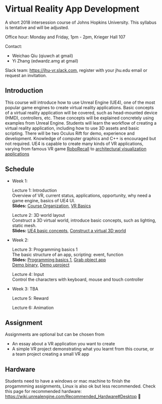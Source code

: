 Virtual Reality App Development
===============================

A short 2018 intersession course of Johns Hopkins University. This syllabus is tentative and will be adjusted.

Office hour: Monday and Friday, 1pm - 2pm, Krieger Hall 107

Contact:
- Weichao Qiu (qiuwch at gmail)
- Yi Zhang (edwardz.amg at gmail)

Slack team: https://jhu-vr.slack.com, register with your jhu.edu email or request an invitation.

Introduction
------------

This course will introduce how to use Unreal Engine (UE4), one of the most popular game engines to create virtual reality applications. Basic concepts of a virtual reality application will be covered, such as head-mounted device (HMD), controllers, etc. These concepts will be explained concretely using examples from Unreal Engine. Students will learn the workflow of creating a virtual reality application, including how to use 3D assets and basic scripting. There will be two Oculus Rift for demo, experience and development. Knowledge of computer graphics and C++ is encouraged but not required. UE4 is capable to create many kinds of VR applications, varying from famous VR game [RoboRecall](https://www.oculus.com/experiences/rift/1081190428622821/) to [architectural visualization applications](https://ue4arch.com/)

Schedule
--------

- Week 1:

	Lecture 1: Introduction<br>
	Overview of VR, current status, applications, opportunity, why need a game engine, basics of UE4 UI. <br>
	**Slides:** [Course Organization](https://docs.google.com/presentation/d/1xspm3MhUQbsd4o0ITUP7-gqWT_aF1Ecu_fs_RVocqPw/edit?usp=sharing), [VR Basics](https://docs.google.com/presentation/d/1EJGU6QsQmBWHGgnJ3VteoUi73z4uC6KTf5S8swpemJY/edit?usp=sharing)

	Lecture 2: 3D world layout<br>
	Construct a 3D virtual world, introduce basic concepts, such as lighting, static mesh.<br>
	**Slides:** [UE4 basic concepts](https://docs.google.com/presentation/d/1KSNGClZdTFn7Y_48W9fsr86wQSFnRlnfzDH3I-b9QjU/edit?usp=sharing), [Construct a virtual 3D world](https://docs.google.com/presentation/d/1nq07BDw8IDAHz4HAxsC9sGmQ6cixc3FLRzPtmC1Gzpk/edit?usp=sharing)

- Week 2:

	Lecture 3: Programming basics 1<br>
	The basic structure of an app, scripting: event, function<br>
	**Slides:** [Programming basics 1](https://docs.google.com/presentation/d/1MkAUpTh6KD89GsBsfQEFMX5JpPhZWW7cstyFnDsxTTY/edit?usp=sharing), [Grab object app](https://docs.google.com/presentation/d/1tsLrNrGJQvdBR1bncz01CizRXxZCNBHT3yMxD47LU8k/edit?usp=sharing) <br>
	[Demo binary](FirstPerson_Grab_binary.zip), [Demo uproject](FirstPerson_Grab_uproject.zip)

	Lecture 4: Input<br>
	Control the characters with keyboard, mouse and touch controller

- Week 3: TBA

	Lecture 5: Reward<br>

	Lecture 6: Animation<br>

Assignment
----------

Assignments are optional but can be chosen from
- An essay about a VR application you want to create
- A simple VR project demonstrating what you learnt from this course, or a team project creating a small VR app

Hardware
--------

Students need to have a windows or mac machine to finish the progammming assignments, Linux is also ok but less recommended. Check this page for recommended hardware: https://wiki.unrealengine.com/Recommended_Hardware#Desktop 
